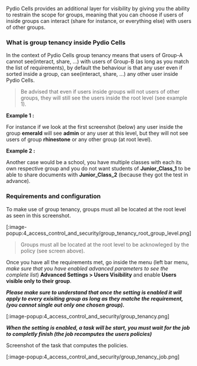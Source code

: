 Pydio Cells provides an additional layer for visibility by giving you the ability to restrain the scope for groups, meaning that you can choose if users of inside groups can interact (share for instance, or everything else) with users of other groups.

### What is group tenancy inside Pydio Cells

In the context of Pydio Cells group tenancy means that users of Group-A cannot see(interact, share, ...) with users of Group-B (as long as you match the list of requirements), by default the behaviour is that any user even if sorted inside a group, can see(interact, share, ...) any other user inside Pydio Cells.

> Be advised that even if users inside groups will not users of other groups, they will still see the users inside the root level (see example 1).

**Example 1 :**

For instance if we look at the first screenshot (below) any user inside the group **emerald** will see **admin** or any user at this level, but they will not see users of group **rhinestone** or any other group (at root level).

**Example 2 :**

Another case would be a school, you have multiple classes with each its own respective group and you do not want students of **Junior_Class_1** to be able to share documents with **Junior_Class_2** (because they got the test in advance).

### Requirements and configuration

To make use of group tenancy, groups must all be located at the root level as seen in this screenshot.

[:image-popup:4_access_control_and_security/group_tenancy_root_group_level.png]

> Groups must all be located at the root level to be acknowleged by the policy (see screen above).

Once you have all the requirements met,
go inside the menu (left bar menu, _make sure that you have enabled advanced parameters to see the complete list_) **Advanced Settings > Users Visibility** and enable **Users visible only to their group**.

_**Please make sure to understand that once the setting is enabled it will apply to every exisiting group as long as they matche the requirement, (you cannot single out only **one chosen** group).**_

[:image-popup:4_access_control_and_security/group_tenancy.png]

_**When the setting is enabled, a task will be start, you must wait for the job to completly finish (the job recomputes the users policies)**_

Screenshot of the task that computes the policies.

[:image-popup:4_access_control_and_security/group_tenancy_job.png]
